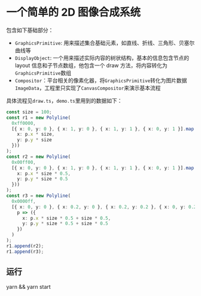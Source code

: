 # 一个简单的 2D 图像合成系统

包含如下基础部分：

* `GraphicsPrimitive`: 用来描述集合基础元素，如直线、折线、三角形、贝塞尔曲线等
* `DisplayObject`: 一个用来描述实际内容的树状结构，基本的信息包含节点的 layout 信息和子节点数组，他包含一个 draw 方法，将内容转化为`GraphicsPrimitive`数组
* `Compositor`：平台相关的像素化器，将`GraphicsPrimitive`转化为图片数据`ImageData`，工程里只实现了`CanvasCompositor`来演示基本流程

具体流程见`draw.ts`，`demo.ts`里用到的数据如下：

```typescript
const size = 100;
const r1 = new Polyline(
  0xff0000,
  [{ x: 0, y: 0 }, { x: 1, y: 0 }, { x: 1, y: 1 }, { x: 0, y: 1 }].map(p => ({
    x: p.x * size,
    y: p.y * size
  }))
);
const r2 = new Polyline(
  0x00ff00,
  [{ x: 0, y: 0 }, { x: 1, y: 0 }, { x: 1, y: 1 }, { x: 0, y: 1 }].map(p => ({
    x: p.x * size * 0.5,
    y: p.y * size * 0.5
  }))
);
const r3 = new Polyline(
  0x0000ff,
  [{ x: 0, y: 0 }, { x: 0.2, y: 0 }, { x: 0.2, y: 0.2 }, { x: 0, y: 0.2 }].map(
    p => ({
      x: p.x * size * 0.5 + size * 0.5,
      y: p.y * size * 0.5 + size * 0.5
    })
  )
);
r1.append(r2);
r1.append(r3);
```

## 运行

yarn && yarn start
